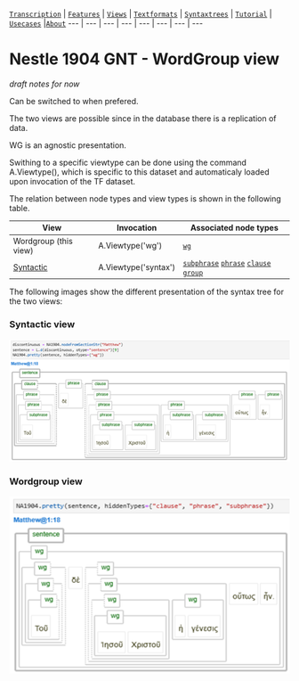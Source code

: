 
<a name="start"></a>
[`Transcription`](transcription.md#start) | [`Features`](features/README.md#start) | [`Views`](views.md#start) | [`Textformats`](textformats.md#start) | [`Syntaxtrees`](syntaxtrees.md#start) | [`Tutorial`](../tutorial/README.md#start) | [`Usecases`](usecases/README.md#start) |[`About`](about.md#start)
---  | --- | --- | --- | --- | --- | --- | ---

# Nestle 1904 GNT - WordGroup view

*draft notes for now* 

Can be switched to when prefered.

The two views are possible since in the database there is a replication of data.

WG is an agnostic presentation. 

Swithing to a specific viewtype can be done using the command A.Viewtype(), which is specific to this dataset and automaticaly loaded upon invocation of the TF dataset.

The relation between node types and view types is shown in the following table.

View | Invocation | Associated node types | 
--- | --- | ---
Wordgroup (this view) | A.Viewtype('wg') | [`wg`](featuresbynodetype.md#wordgroup-nodes) 
[Syntactic](syntactic-view.md#start) | A.Viewtype('syntax') | [`subphrase`](features/featuresbynodetype.md#subphrase-nodes) [`phrase`](features/featuresbynodetype.md#phrase-nodes) [`clause`](features/featuresbynodetype.md#clause-nodes) [`group`](features/featuresbynodetype.md#group-nodes)

The following images show the different presentation of the syntax tree for the two views:

### Syntactic view

<img src="features/images/syntax_view.png" width="650">

### Wordgroup view

<img src="features/images/wgview.png" width="650">

